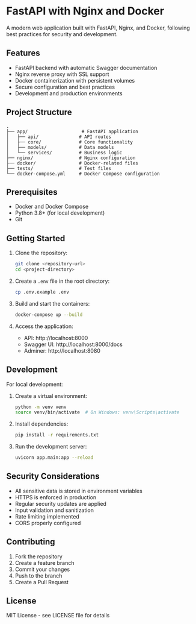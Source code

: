 # FastAPI with Nginx and Docker

A modern web application built with FastAPI, Nginx, and Docker, following best practices for security and development.

## Features

- FastAPI backend with automatic Swagger documentation
- Nginx reverse proxy with SSL support
- Docker containerization with persistent volumes
- Secure configuration and best practices
- Development and production environments

## Project Structure

```
.
├── app/                    # FastAPI application
│   ├── api/               # API routes
│   ├── core/              # Core functionality
│   ├── models/            # Data models
│   └── services/          # Business logic
├── nginx/                 # Nginx configuration
├── docker/                # Docker-related files
├── tests/                 # Test files
└── docker-compose.yml     # Docker Compose configuration
```

## Prerequisites

- Docker and Docker Compose
- Python 3.8+ (for local development)
- Git

## Getting Started

1. Clone the repository:
   ```bash
   git clone <repository-url>
   cd <project-directory>
   ```

2. Create a `.env` file in the root directory:
   ```bash
   cp .env.example .env
   ```

3. Build and start the containers:
   ```bash
   docker-compose up --build
   ```

4. Access the application:
   - API: http://localhost:8000
   - Swagger UI: http://localhost:8000/docs
   - Adminer: http://localhost:8080

## Development

For local development:

1. Create a virtual environment:
   ```bash
   python -m venv venv
   source venv/bin/activate  # On Windows: venv\Scripts\activate
   ```

2. Install dependencies:
   ```bash
   pip install -r requirements.txt
   ```

3. Run the development server:
   ```bash
   uvicorn app.main:app --reload
   ```

## Security Considerations

- All sensitive data is stored in environment variables
- HTTPS is enforced in production
- Regular security updates are applied
- Input validation and sanitization
- Rate limiting implemented
- CORS properly configured

## Contributing

1. Fork the repository
2. Create a feature branch
3. Commit your changes
4. Push to the branch
5. Create a Pull Request

## License

MIT License - see LICENSE file for details 